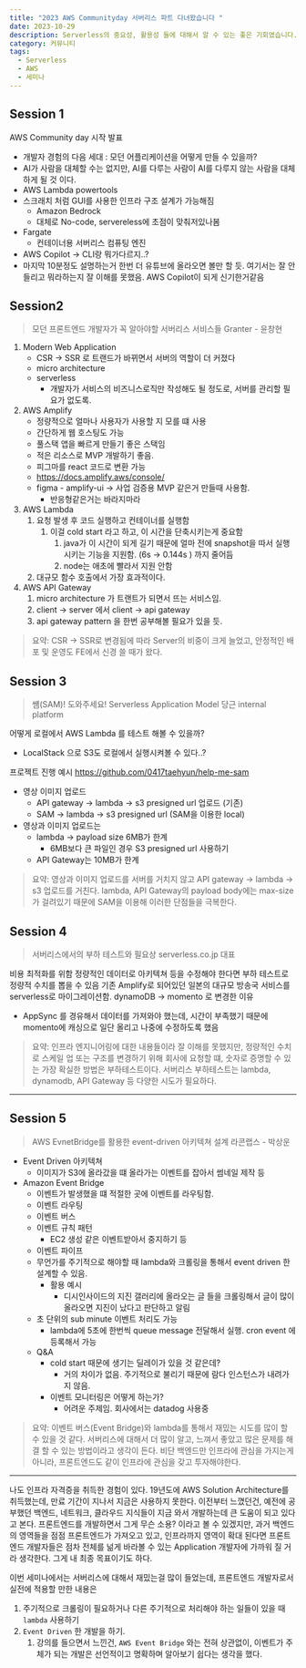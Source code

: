 ```yaml
---
title: "2023 AWS Communityday 서버리스 파트 다녀왔습니다 "
date: 2023-10-29
description: Serverless의 중요성, 활용성 들에 대해서 알 수 있는 좋은 기회였습니다.
category: 커뮤니티
tags:
  - Serverless
  - AWS
  - 세미나
---
```


## Session 1

AWS Community day 시작 발표

- 개발자 경험의 다음 세대 : 모던 어플리케이션을 어떻게 만들 수 있을까?
- AI가 사람을 대체할 수는 없지만, AI를 다루는 사람이 AI를 다루지 않는 사람을 대체하게 될 것 이다.
- AWS Lambda powertools
- 스크래치 처럼 GUI를 사용한 인프라 구조 설계가 가능해짐
  - Amazon Bedrock
  - 대체로 No-code, servereless에 초점이 맞춰저있나봄
- Fargate
  - 컨테이너용 서버리스 컴퓨팅 엔진
- AWS Copilot -> CLI랑 뭐가다르지..?
- 마지막 10분정도 설명하는거 한번 더 유튜브에 올라오면 볼만 할 듯. 여기서는 잘 안들리고 뭐라하는지 잘 이해를 못했음. AWS Copilot이 되게 신기한거같음

## Session2

> 모던 프론트엔드 개발자가 꼭 알아야할 서버리스 서비스들
> Granter - 윤창현

1. Modern Web Application
   - CSR -> SSR 로 트랜드가 바뀌면서 서버의 역할이 더 커졌다
   - micro architecture
   - serverless
     - 개발자가 서비스의 비즈니스로직만 작성해도 될 정도로, 서버를 관리할 필요가 없도록.
2. AWS Amplify
   - 정량적으로 얼마나 사용자가 사용할 지 모를 떄 사용
   - 간단하게 웹 호스팅도 가능
   - 풀스택 앱을 빠르게 만들기 좋은 스택임
   - 적은 리소스로 MVP 개발하기 좋음.
   - 피그마를 react 코드로 변환 가능
   - https://docs.amplify.aws/console/
   - figma - amplify-ui -> 사업 검증용 MVP 같은거 만들때 사용함.
     - 반응형같은거는 바라지마라
3. AWS Lambda
   1. 요청 발생 후 코드 실행하고 컨테이너를 실행함
      1. 이걸 cold start 라고 하고, 이 시간을 단축시키는게 중요함
         1. java가 이 시간이 되게 길기 때문에 얼마 전에 snapshot을 따서 실행시키는 기능을 지원함. (6s -> 0.144s ) 까지 줄어듬
         2. node는 애초에 빨라서 지원 안함
   2. 대규모 함수 호출에서 가장 효과적이다.
4. AWS API Gateway
   1. micro architecture 가 트랜트가 되면서 뜨는 서비스임.
   2. client -> server 에서 client -> api gateway
   3. api gateway pattern 을 한번 공부해볼 필요가 있을 듯.

> 요약: CSR -> SSR로 변경됨에 따라 Server의 비중이 크게 늘었고, 안정적인 배포 및 운영도 FE에서 신경 쓸 때가 왔다.

## Session 3

> 썜(SAM)! 도와주세요! Serverless Application Model
> 당근 internal platform

어떻게 로컬에서 AWS Lambda 를 테스트 해볼 수 있을까?

- LocalStack 으로 S3도 로컬에서 실행시켜볼 수 있다..?

프로젝트 진행 예시 https://github.com/0417taehyun/help-me-sam

- 영상 이미지 업로드
  - API gateway -> lambda -> s3 presigned url 업로드 (기존)
  - SAM -> lambda -> s3 presigned url (SAM을 이용한 local)
- 영상과 이미지 업로드는
  - lambda -> payload size 6MB가 한계
    - 6MB보다 큰 파일인 경우 S3 presigned url 사용하기
  - API Gateway는 10MB가 한계

> 요약: 영상과 이미지 업로드를 서버를 거치지 않고 API gateway -> lambda -> s3 업로드를 거친다.
> lambda, API Gateway의 payload body에는 max-size가 걸려있기 때문에 SAM을 이용해 이러한 단점들을 극복한다.

## Session 4

> 서버리스에서의 부하 테스트와 필요상
> serverless.co.jp 대표

비용 최적화를 위함
정량적인 데이터로 아키텍쳐 등을 수정해야 한다면 부하 테스트로 정량적 수치를 뽑을 수 있음
기존 Amplify로 되어있던 일본의 대규모 방송국 서비스를 serverless로 마이그레이션함.
dynamoDB -> momento 로 변경한 이유

- AppSync 를 경유해서 데이터를 가져와야 했는데, 시간이 부족했기 때문에 momento에 캐싱으로 일단 올리고 나중에 수정하도록 했음

> 요약: 인프라 엔지니어링에 대한 내용들이라 잘 이해를 못했지만,
> 정량적인 수치로 스케일 업 또는 구조를 변경하기 위해 회사에 요청할 떄, 숫자로 증명할 수 있는 가장 확실한 방법은 부하테스트이다.
> 서버리스 부하테스트는 lambda, dynamodb, API Gateway 등 다양한 시도가 필요하다.

---

## Session 5

> AWS EvnetBridge를 활용한 event-driven 아키텍쳐 설계
> 라콘랩스 - 박상운

- Event Driven 아키텍쳐
  - 이미지가 S3에 올라갔을 떄 올라가는 이벤트를 잡아서 썸네일 제작 등
- Amazon Event Bridge
  - 이벤트가 발생했을 떄 적절한 곳에 이벤트를 라우팅함.
  - 이벤트 라우팅
  - 이벤트 버스
  - 이벤트 규칙 패턴
    - EC2 생성 같은 이벤트받아서 중지하기 등
  - 이벤트 파이프
  - 무언가를 주기적으로 해야할 때 lambda와 크롤링을 통해서 event driven 한 설계할 수 있음.
    - 활용 예시
      - 디시인사이드의 지진 갤러리에 올라오는 글 들을 크롤링해서 글이 많이 올라오면 지진이 났다고 판단하고 알림
  - 초 단위의 sub minute 이벤트 처리도 가능
    - lambda에 5초에 한번씩 queue message 전달해서 실행. cron event 에 등록해서 가능
  - Q&A
    - cold start 때문에 생기는 딜레이가 있을 것 같은데?
      - 거의 차이가 없음. 주기적으로 불리기 때문에 람다 인스턴스가 내려가지 않음.
    - 이벤트 모니터링은 어떻게 하는가?
      - 어려운 주제임. 회사에서는 datadog 사용중

> 요약: 이벤트 버스(Event Bridge)와 lambda를 통해서 재밌는 시도를 많이 할 수 있을 것 같다.
> 서버리스에 대해서 더 많이 알고, 느껴서 좋았고 많은 문제를 해결 할 수 있는 방법이라고 생각이 든다.
> 비단 백엔드만 인프라에 관심을 가지는게 아니라, 프론트엔드도 같이 인프라에 관심을 갖고 투자해야한다.

---

나도 인프라 자격증을 취득한 경험이 있다. 19년도에 AWS Solution Architecture를 취득했는데, 만료 기간이 지나서 지금은 사용하지 못한다.
이전부터 느꼈던건, 예전에 공부했던 백엔드, 네트워크, 클라우드 지식들이 지금 와서 개발하는데 큰 도움이 되고 있다고 본다.
프론트엔드를 개발하면서 그게 무슨 소용? 이라고 볼 수 있겠지만, 과거 백엔드의 영역들을 점점 프론트엔드가 가져오고 있고, 인프라까지 영역이 확대 된다면 프론트엔드 개발자들은 점차 전체를 넒게 바라볼 수 있는 Application 개발자에 가까워 질 거라 생각한다. 그게 내 최종 목표이기도 하다.

이번 세미나에서는 서버리스에 대해서 재밌는걸 많이 들었는데, 프론트엔드 개발자로서 실전에 적용할 만한 내용은

1. 주기적으로 크롤링이 필요하거나 다른 주기적으로 처리해야 하는 일들이 있을 때 `lambda` 사용하기
2. `Event Driven` 한 개발을 하기.
   1. 강의를 들으면서 느낀건, `AWS Event Bridge` 와는 전혀 상관없이, 이벤트가 주체가 되는 개발은 선언적이고 명확하며 알아보기 쉽다는 생각을 했다.
